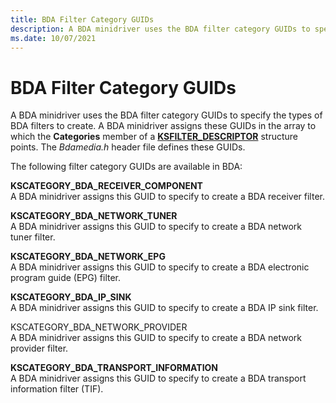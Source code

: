 ```yaml
---
title: BDA Filter Category GUIDs
description: A BDA minidriver uses the BDA filter category GUIDs to specify the types of BDA filters to create.
ms.date: 10/07/2021
---
```


# BDA Filter Category GUIDs

A BDA minidriver uses the BDA filter category GUIDs to specify the types of BDA filters to create. A BDA minidriver assigns these GUIDs in the array to which the **Categories** member of a [**KSFILTER_DESCRIPTOR**](/windows-hardware/drivers/ddi/ks/ns-ks-_ksfilter_descriptor) structure points. The *Bdamedia.h* header file defines these GUIDs.

The following filter category GUIDs are available in BDA:

**KSCATEGORY_BDA_RECEIVER_COMPONENT**  
A BDA minidriver assigns this GUID to specify to create a BDA receiver filter.

**KSCATEGORY_BDA_NETWORK_TUNER**  
A BDA minidriver assigns this GUID to specify to create a BDA network tuner filter.

**KSCATEGORY_BDA_NETWORK_EPG**  
A BDA minidriver assigns this GUID to specify to create a BDA electronic program guide (EPG) filter.

**KSCATEGORY_BDA_IP_SINK**  
A BDA minidriver assigns this GUID to specify to create a BDA IP sink filter.

KSCATEGORY_BDA_NETWORK_PROVIDER  
A BDA minidriver assigns this GUID to specify to create a BDA network provider filter.

**KSCATEGORY_BDA_TRANSPORT_INFORMATION**  
A BDA minidriver assigns this GUID to specify to create a BDA transport information filter (TIF).
